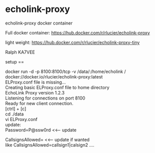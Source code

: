 # echolink-proxy
echolink-proxy docker container

Full docker container: https://hub.docker.com/r/rlucier/echolink-proxy

light weight: https://hub.docker.com/r/rlucier/echolink-proxy-tiny

Ralph KA7VEE

setup ==

docker run -d -p 8100:8100/tcp -v /data/:/home/echolink / docker://docker.io/rlucier/echolink-proxy:latest<br>
ELProxy.conf file is missing...<br>
Creating basic ELProxy.conf file to home directory<br>
EchoLink Proxy version 1.2.3<br>
Listening for connections on port 8100<br>
Ready for new client connection.<br>
[ctrl] + [c]<br>
cd ./data<br>
vi ELProxy.conf<br>
update:<br>
Password=P@ssw0rd <<-- update<br>

CallsignsAllowed= <<-- update if wanted<br>
like CallsignsAllowed=callsign1|calsign2 ....<br>

